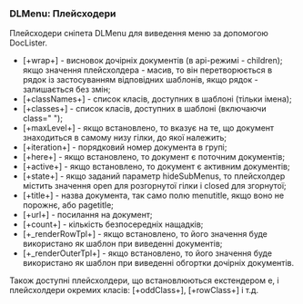 
<meta http-equiv="Content-Type" content="text/html; charset=utf-8">
<h3>DLMenu: Плейсходери </h3> 
Плейсходери cніпета DLMenu для виведення меню за допомогою DocLister.	
<br>
<ul>
<li><span class="text-bold">[+wrap+]</span> - висновок дочірніх документів (в api-режимі - children); якщо значення плейсхолдера - масив, то він перетворюється в рядок із застосуванням відповідних шаблонів, якщо рядок - залишається без змін;</li>
<li><span class="text-bold">[+classNames+]</span> - список класів, доступних в шаблоні (тільки імена); </li>
<li><span class="text-bold">[+classes+]</span> - список класів, доступних в шаблоні (включаючи class=" ");</li>
<li><span class="text-bold">[+maxLevel+]</span> - якщо встановлено, то вказує на те, що документ знаходиться в самому низу гілки, до якої належить;</li>
<li><span class="text-bold">[+iteration+]</span> - порядковий номер документа в групі;</li>
<li><span class="text-bold">[+here+]</span> - якщо встановлено, то документ є поточним документів;</li>
<li><span class="text-bold">[+active+]</span> - якщо встановлено, то документ є активним документів;</li>
<li><span class="text-bold">[+state+]</span> - якщо заданий параметр hideSubMenus, то плейсхолдер містить значення open для розгорнутої гілки і closed для згорнутої;</li>
<li><span class="text-bold">[+title+]</span> - назва документа, так само полю menutitle, якщо воно не порожнє, або pagetitle;</li>
<li><span class="text-bold">[+url+]</span> - посилання на документ;</li>
<li><span class="text-bold">[+count+]</span> - кількість безпосередніх нащадків;</li>
<li><span class="text-bold">[+_renderRowTpl+]</span> - якщо встановлено, то його значення буде використано як шаблон при виведенні документів;</li>
<li><span class="text-bold">[+_renderOuterTpl+]</span> - якщо встановлено, то його значення буде використано як шаблон при виведенні обгортки дочірніх документів.</li>
</ul>
<p>Також доступні плейсхолдери, що встановлюються екстендером e, і плейсхолдери окремих класів: <span class="text-bold">[+oddClass+]</span>, <span class="text-bold">[+rowClass+]</span> і т.д.</p>
